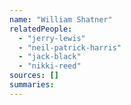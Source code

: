 ```yaml
---
name: "William Shatner"
relatedPeople:
  - "jerry-lewis"
  - "neil-patrick-harris"
  - "jack-black"
  - "nikki-reed"
sources: []
summaries:
---
```


